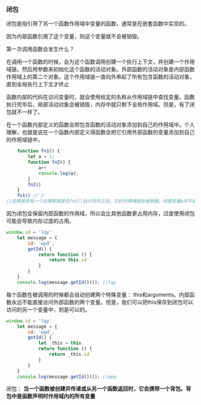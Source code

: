 ### 闭包

闭包是指引用了另一个函数作用域中变量的函数，通常是在嵌套函数中实现的。

因为内部函数引用了这个变量，则这个变量就不会被销毁。

第一次调用函数会发生什么？

在调用一个函数的时候，会为这个函数调用创建一个执行上下文，并创建一个作用域链。然后用参数来初始化这个函数的活动对象。外部函数的活动对象是内部函数作用域上的第二个对象。这个作用域链一直向外串起了所有包含函数的活动对象，直到全局执行上下文才终止

函数内部的代码在访问变量时，就会使用给定的名称从作用域链中查找变量。函数执行完毕后，局部活动对象会被销毁，内存中就只剩下全局作用域。但是，有了闭包就不一样了。

在一个函数内部定义的函数会把包含函数的活动对象添加到自己的作用域中。个人理解，也就是说在一个函数内部定义得函数会把它引用外部函数的变量添加到自己的作用域链中。

```js
	function fn1() {
		let a = 1;
		function fn2() {
			a++
			console.log(a);
		}
		fn2()
	}
	fn1() // 2
//这样就会有一个后果那就是在fn1()执行完毕之后，它的作用域链会被销毁，但是变量a并不能被销毁，一直到匿名函数被销毁后才会被销毁。
```

因为闭包会保留内部函数的作用域，所以会比其他函数更占用内存，过度使用闭包可能会导致内存过度的占用。

```js
window.id = 'lqy'
	let message = {
		id: 'wpd',
		getId() {
			return function () {
				return this.id
			}
		}
	}
	console.log(message.getId()()); //lqy
```



每个函数在被调用的时候都会自动创建两个特殊变量： this和arguments。内部函数永远不能直接访问外部函数的两个变量。但是，我们可以把this保存到闭包可以访问的另一个变量中，则是可以的。

```js
window.id = 'lqy'
	let message = {
		id: 'wpd',
		getId() {
			let _this = this
			return function () {
				return _this.id
			}
		}
	}
	console.log(message.getId()()); //wpq
```


闭包： **当一个函数被创建并传递或从另一个函数返回时，它会携带一个背包。背包中是函数声明时作用域内的所有变量**
